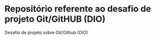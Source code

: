 # Repositório referente ao desafio de projeto Git/GitHUB (DIO)
Desafio de projeto sobre Git/Github (DIO)
